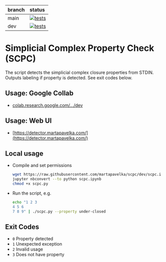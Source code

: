 | branch  | status |
| :------------- | :------------- |
| main | [![tests](https://github.com/martapavelka/scpc/actions/workflows/test.yml/badge.svg?branch=main)](https://github.com/martapavelka/scpc/actions/workflows/test.yml) |
| dev | [![tests](https://github.com/martapavelka/scpc/actions/workflows/test.yml/badge.svg?branch=dev)](https://github.com/martapavelka/scpc/actions/workflows/test.yml) |

# Simplicial Complex Property Check (SCPC)

The script detects the simplicial complex closure properties from STDIN. Outputs labeling if property is detected. See exit codes below.

## Usage: Google Collab 

- [colab.research.google.com/.../dev](https://colab.research.google.com/github/martapavelka/scpc/blob/dev/scpc.ipynb)

## Usage: Web UI

- [https://detector.martapavelka.com/](https://detector.martapavelka.com/)

## Local usage

- Compile and set permissions
    
    ```sh
    wget https://raw.githubusercontent.com/martapavelka/scpc/dev/scpc.ipynb
    jupyter nbconvert --to python scpc.ipynb
    chmod +x scpc.py
    ```
- Run the script, e.g.
    
    ```sh
    echo "1 2 3
    4 5 6
    7 8 9" | ./scpc.py --property under-closed
    ```

## Exit Codes

- `0` Property detected
- `1` Unexpected exception
- `2` Invalid usage
- `3` Does not have property
